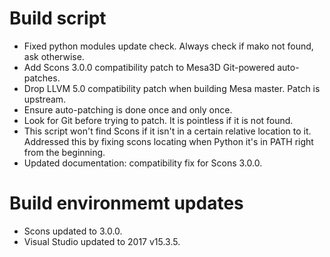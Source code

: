 # Build script
- Fixed python modules update check. Always check if mako not found, ask otherwise.
- Add Scons 3.0.0 compatibility patch to Mesa3D Git-powered auto-patches.
- Drop LLVM 5.0 compatibility patch when building Mesa master. Patch is upstream.
- Ensure auto-patching is done once and only once.
- Look for Git before trying to patch. It is pointless if it is not found.
- This script won't find Scons if it isn't in a certain relative location to it.
Addressed this by fixing scons locating when Python it's in PATH right from the beginning.
- Updated documentation: compatibility fix for Scons 3.0.0.

# Build environmemt updates
- Scons updated to 3.0.0.
- Visual Studio updated to 2017 v15.3.5.